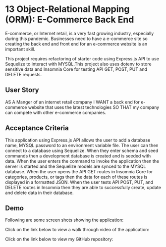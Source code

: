 # 13 Object-Relational Mapping (ORM): E-Commerce Back End

E-commerce, or Internet retail, is a very fast growing industry, especially during this pandemic.  Businesses need to have a e-commerce site so creating the back end and front end for an e-commerce website is an important skill.

This project requires refactoring of starter code using Express.js API to use Sequelize to interact with MYSQL.This project also uses dotenv to store sensitive data and Insomnia Core for testing API GET, POST, PUT and DELETE requests.

## User Story

AS A Manger of an internet retail company
I WANT a back end for e-commerce website that uses the latest technologies
SO THAT my company can compete with other e-commerce companies.


## Acceptance Criteria

This application using Express.js API allows the user to add a database name, MYSQL password to an environment variable file. The user can then connect to a database using Sequelize.  When they enter schema and seed commands then a development database is created and is seeded with data.  When the user enters the command to invoke the application then the server is started and the Sequelize models are synced to the MYSQL database.  When the user opens the API GET routes in Insomnia Core for categories, products, or tags then the data for each of these routes is displayed in a formatted JSON. When the user tests API POST, PUT, and DELETE routes in Insomnia then they are able to successfully create, update and delete data in their database.

## Demo

Following are some screen shots showing the application:

Click on the link below to view a walk through video of the application: 

Click on the link below to view my GitHub repository:
